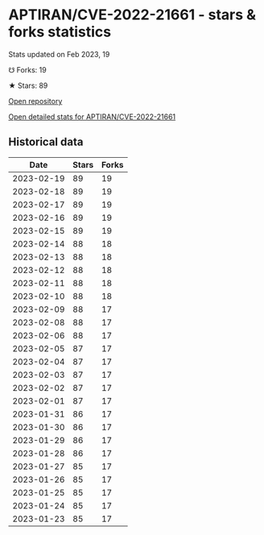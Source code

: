 # APTIRAN/CVE-2022-21661 - stars & forks statistics

Stats updated on Feb 2023, 19

☋ Forks: 19

★ Stars: 89

[Open repository](https://github.com/APTIRAN/CVE-2022-21661)

[Open detailed stats for APTIRAN/CVE-2022-21661](https://reviewgithub.com/rep/APTIRAN/CVE-2022-21661)

## Historical data
| Date | Stars | Forks |
|------|-------|-------|
| 2023-02-19 | 89 | 19 | 
| 2023-02-18 | 89 | 19 | 
| 2023-02-17 | 89 | 19 | 
| 2023-02-16 | 89 | 19 | 
| 2023-02-15 | 89 | 19 | 
| 2023-02-14 | 88 | 18 | 
| 2023-02-13 | 88 | 18 | 
| 2023-02-12 | 88 | 18 | 
| 2023-02-11 | 88 | 18 | 
| 2023-02-10 | 88 | 18 | 
| 2023-02-09 | 88 | 17 | 
| 2023-02-08 | 88 | 17 | 
| 2023-02-06 | 88 | 17 | 
| 2023-02-05 | 87 | 17 | 
| 2023-02-04 | 87 | 17 | 
| 2023-02-03 | 87 | 17 | 
| 2023-02-02 | 87 | 17 | 
| 2023-02-01 | 87 | 17 | 
| 2023-01-31 | 86 | 17 | 
| 2023-01-30 | 86 | 17 | 
| 2023-01-29 | 86 | 17 | 
| 2023-01-28 | 86 | 17 | 
| 2023-01-27 | 85 | 17 | 
| 2023-01-26 | 85 | 17 | 
| 2023-01-25 | 85 | 17 | 
| 2023-01-24 | 85 | 17 | 
| 2023-01-23 | 85 | 17 | 

